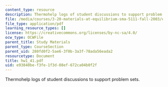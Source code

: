 ```yaml
---
content_type: resource
description: Thermohelp logs of student discussions to support problem sets.
file: /media/courses/3-20-materials-at-equilibrium-sma-5111-fall-2003/e93840bef3fe1f3d08ef672ca04b0f2f_hw1_41.pdf
file_type: application/pdf
learning_resource_types: []
license: https://creativecommons.org/licenses/by-nc-sa/4.0/
ocw_type: OCWFile
parent_title: Study Materials
parent_type: CourseSection
parent_uid: 280fd0f2-5ae6-3f0b-3a3f-78ada56eada2
resourcetype: Document
title: hw1_41.pdf
uid: e93840be-f3fe-1f3d-08ef-672ca04b0f2f
---
```

Thermohelp logs of student discussions to support problem sets.
